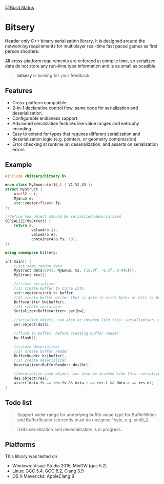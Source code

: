 [![Build Status](https://travis-ci.org/fraillt/bitsery.svg?branch=master)](https://travis-ci.org/fraillt/bitsery)
# Bitsery

Header only C++ binary serialization library.
It is designed around the networking requirements for multiplayer real-time fast paced games as first person shooters.


All cross-platform requirements are enforced at compile time, so serialized data do not store any run-time type information and is as small as possible.

> **bitsery** is looking for your feedback.

## Features

* Cross-platform compatible
* 2-in-1 declarative control flow, same code for serialization and deserialization.
* Configurable endianess support.
* Advanced serialization features like value ranges and entrophy encoding.
* Easy to extend for types that requires different serialization and deserialization logic (e.g. pointers, or geometry compression).
* Error checking at runtime on deserialization, and asserts on serialization errors.

## Example
```cpp
#include <bitsery/bitsery.h>

enum class MyEnum:uint16_t { V1,V2,V3 };
struct MyStruct {
    uint32_t i;
    MyEnum e;
    std::vector<float> fs;
};

//define how object should be serialized/deserialized
SERIALIZE(MyStruct) {
    return s.
            value4(o.i).
            value2(o.e).
            container4(o.fs, 10);
};

using namespace bitsery;

int main() {
    //set some random data
    MyStruct data{8941, MyEnum::V2, {15.0f, -8.5f, 0.045f}};
    MyStruct res{};

    //create serializer
    //1) create buffer to store data
    std::vector<uint8_t> buffer;
    //2) create buffer writer that is able to write bytes or bits to buffer
    BufferWriter bw{buffer};
    //3) create serializer
    Serializer<BufferWriter> ser{bw};

    //serialize object, can also be invoked like this: serialize(ser, data)
    ser.object(data);

    //flush to buffer, before creating buffer reader
    bw.flush();

    //create deserializer
    //1) create buffer reader
    BufferReader br{buffer};
    //2) create deserializer
    Deserializer<BufferReader> des{br};

    //deserialize same object, can also be invoked like this: serialize(des, data)
    des.object(res);
    assert(data.fs == res.fs && data.i == res.i && data.e == res.e);
}
```

## Todo list

> Support wider range for underlying buffer value type for BufferWriter and BufferReader (currently must be unsigned 1byte, e.g. uint8_t).

> Delta serialization and deserialization is in progress.

## Platforms

This library was tested on
* Windows: Visual Studio 2015, MinGW (gcc 5.2)
* Linux: GCC 5.4, GCC 6.2, Clang 3.9
* OS X Mavericks: AppleClang 8

